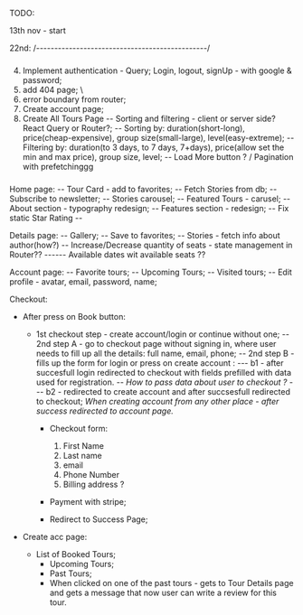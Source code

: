 TODO:

13th nov - start

22nd:
/-----------------------------------------------/

###

4. Implement authentication - Query; Login, logout, signUp - with google & password;
5. add 404 page; \
6. error boundary from router;
7. Create account page;
8. Create All Tours Page
   -- Sorting and filtering - client or server side? React Query or Router?;
   -- Sorting by: duration(short-long), price(cheap-expensive), group size(small-large), level(easy-extreme);
   -- Filtering by: duration(to 3 days, to 7 days, 7+days), price(allow set the min and max price), group size, level;
   -- Load More button ? / Pagination with prefetchinggg

###

Home page:
-- Tour Card - add to favorites;
-- Fetch Stories from db;
-- Subscribe to newsletter;
-- Stories carousel;
-- Featured Tours - carusel;
-- About section - typography redesign;
-- Features section - redesign;
-- Fix static Star Rating --

Details page:
-- Gallery;
-- Save to favorites;
-- Stories - fetch info about author(how?)
-- Increase/Decrease quantity of seats - state management in Router??
------ Available dates wit available seats ??

Account page:
-- Favorite tours;
-- Upcoming Tours;
-- Visited tours;
-- Edit profile - avatar, email, password, name;

Checkout:

- After press on Book button:

  - 1st checkout step - create account/login or continue without one;
    -- 2nd step A - go to checkout page without signing in, where user needs to fill up all the details: full name, email, phone;
    -- 2nd step B - fills up the form for login or press on create account :
    --- b1 - after succesfull login redirected to checkout with fields prefilled with data used for registration. -- _How to pass data about user to checkout ?_
    --- b2 - redirected to create account and after succsesfull redirected to checkout; _When creating account from any other place - after success redirected to account page._

    - Checkout form:

      1. First Name
      2. Last name
      3. email
      4. Phone Number
      5. Billing address ?

    - Payment with stripe;
    - Redirect to Success Page;

- Create acc page:
  - List of Booked Tours;
    - Upcoming Tours;
    - Past Tours;
    - When clicked on one of the past tours - gets to Tour Details page and gets a message that now user can write a review for this tour.
